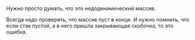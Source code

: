 Нужно просто думать, что это недоденамический массив.


Всегда надо проверять, что массив пуст в конце.
И нужно помнить, что если стэк пустой, а в него пришла закрывающая скобочка, то это ошибка. 
